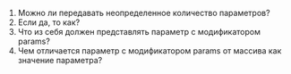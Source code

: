 1. Можно ли передавать неопределенное количество параметров?
2. Если да, то как?
3. Что из себя должен представлять параметр с модификатором params?
4. Чем отличается параметр с модификатором params от массива как значение параметра?
